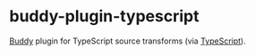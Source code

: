 # buddy-plugin-typescript

[Buddy](https://www.npmjs.com/package/buddy) plugin for TypeScript source transforms (via [TypeScript](https://www.typescriptlang.org/)).
